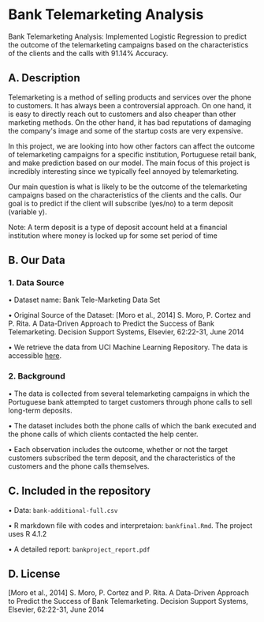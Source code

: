 # Bank Telemarketing Analysis

Bank Telemarketing Analysis: Implemented Logistic Regression to predict the outcome of the telemarketing campaigns based on the characteristics of the clients and the calls with 91.14% Accuracy.

## A. Description

Telemarketing is a method of selling products and services over the phone to customers. It has always been a controversial approach. On one hand, it is easy to directly reach out to customers and also cheaper than other marketing methods. On the other hand, it has bad reputations of damaging the company's image and some of the startup costs are very expensive.

In this project, we are looking into how other factors can affect the outcome of telemarketing campaigns for a specific institution, Portuguese retail bank, and make prediction based on our model. The main focus of this project is incredibly interesting since we typically feel annoyed by telemarketing.

Our main question is what is likely to be the outcome of the telemarketing campaigns based on the characteristics of the clients and the calls. Our goal is to predict if the client will subscribe (yes/no) to a term deposit (variable y).

Note: A term deposit is a type of deposit account held at a financial institution where money is locked up for some set period of time

## B. Our Data
### 1. Data Source
•	Dataset name: Bank Tele-Marketing Data Set

•	Original Source of the Dataset: [Moro et al., 2014] S. Moro, P. Cortez and P. Rita. A Data-Driven Approach to Predict the Success of Bank Telemarketing. Decision Support Systems, Elsevier, 62:22-31, June 2014

•	We retrieve the data from UCI Machine Learning Repository. The data is accessible [here](http://archive.ics.uci.edu/ml/datasets/Bank+Marketing).

### 2. Background
•	The data is collected from several telemarketing campaigns in which the Portuguese bank attempted to target customers through phone calls to sell long-term deposits.

•	The dataset includes both the phone calls of which the bank executed and the phone calls of which clients contacted the help center.

•	Each observation includes the outcome, whether or not the target customers subscribed the term deposit, and the characteristics of the customers and the phone calls themselves.

## C. Included in the repository
• Data: `bank-additional-full.csv`

• R markdown file with codes and interpretaion: `bankfinal.Rmd`. The project uses R 4.1.2

• A detailed report: `bankproject_report.pdf`

## D. License
[Moro et al., 2014] S. Moro, P. Cortez and P. Rita. A Data-Driven Approach to Predict the Success of Bank Telemarketing. Decision Support Systems, Elsevier, 62:22-31, June 2014

